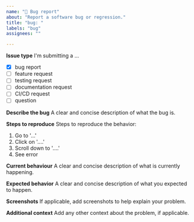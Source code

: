 ```yaml
---
name: "🐛 Bug report"
about: "Report a software bug or regression."
title: "bug: "
labels: "bug"
assignees: ""

---
```


**Issue type**
I'm submitting a ...
- [x] bug report
- [ ] feature request
- [ ] testing request
- [ ] documentation request
- [ ] CI/CD request
- [ ] question

**Describe the bug**
A clear and concise description of what the bug is.

**Steps to reproduce**
Steps to reproduce the behavior:
1. Go to '...'
2. Click on '....'
3. Scroll down to '....'
4. See error

**Current behaviour**
A clear and concise description of what is currently happening.

**Expected behavior**
A clear and concise description of what you expected to happen.

**Screenshots**
If applicable, add screenshots to help explain your problem.

**Additional context**
Add any other context about the problem, if applicable.
